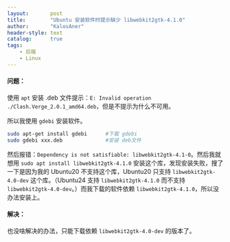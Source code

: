 ```yaml
---
layout:       post
title:        "Ubuntu 安装软件时提示缺少 libwebkit2gtk-4.1.0"
author:       "KalosAner"
header-style: text
catalog:      true
tags:
    - 后端
    - Linux
---
```


#### 问题：

使用 `apt` 安装 .deb 文件提示：`E: Invalid operation ./Clash.Verge_2.0.1_amd64.deb`，但是不提示为什么不可用。

所以我使用 `gdebi` 安装软件。

```sh
sudo apt-get install gdebi 		#下载 gdebi
sudo gdebi xxx.deb				#安装 deb文件
```

然后报错：`Dependency is not satisfiable: libwebkit2gtk-4.1-0`。然后我就想用 `sudo apt install libwebkit2gtk-4.1.0` 安装这个库，发现安装失败，搜了一下是因为我的 Ubuntu20 不支持这个库，Ubuntu20 只支持 `libwebkit2gtk-4.0-dev` 这个库。（Ubuntu24 支持 `libwebkit2gtk-4.1.0` 而不支持 `libwebkit2gtk-4.0-dev`。）而我下载的软件依赖 `libwebkit2gtk-4.1.0`，所以没办法安装上。

#### 解决：

也没啥解决的办法，只能下载依赖  `libwebkit2gtk-4.0-dev`  的版本了。
